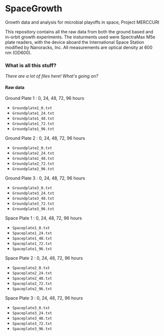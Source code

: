 # SpaceGrowth
Growth data and analysis for microbial playoffs in space, Project MERCCURI

This repository contains all the raw data from both the ground based and in-orbit growth experiments. 
The insturments used were SpectraMax M5e plate readers, with the device aboard the International 
Space Station modified by Nanoracks, Inc. All measurements are optical density at 600 nm (OD600).

### What is all this stuff?

*There are a lot of files here! What's going on?*

#### Raw data

Ground Plate 1 : 0, 24, 48, 72, 96 hours

* `Groundplate1_0.txt`
* `Groundplate1_24.txt`
* `Groundplate1_48.txt`
* `Groundplate1_72.txt`
* `Groundplate1_96.txt`

Ground Plate 2 : 0, 24, 48, 72, 96 hours

* `Groundplate2_0.txt`
* `Groundplate2_24.txt`
* `Groundplate2_48.txt`
* `Groundplate2_72.txt`
* `Groundplate2_96.txt`

Ground Plate 3 : 0, 24, 48, 72, 96 hours

* `Groundplate3_0.txt`
* `Groundplate3_24.txt`
* `Groundplate3_48.txt`
* `Groundplate3_72.txt`
* `Groundplate3_96.txt`

Space Plate 1 : 0, 24, 48, 72, 96 hours

* `Spaceplate1_0.txt`
* `Spaceplate1_24.txt`
* `Spaceplate1_48.txt`
* `Spaceplate1_72.txt`
* `Spaceplate1_96.txt`

Space Plate 2 : 0, 24, 48, 72, 96 hours

* `Spaceplate2_0.txt`
* `Spaceplate2_24.txt`
* `Spaceplate2_48.txt`
* `Spaceplate2_72.txt`
* `Spaceplate2_96.txt`

Space Plate 3 : 0, 24, 48, 72, 96 hours

* `Spaceplate3_0.txt`
* `Spaceplate3_24.txt`
* `Spaceplate3_48.txt`
* `Spaceplate3_72.txt`
* `Spaceplate3_96.txt`

